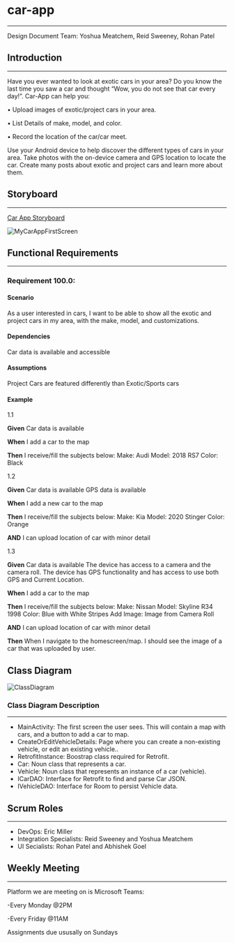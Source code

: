 # car-app
---
Design Document 
Team: Yoshua Meatchem, Reid Sweeney, Rohan Patel

## Introduction
---
Have you ever wanted to look at exotic cars in your area? Do you know the last time you saw a car and thought “Wow, you do not see that car every day!”. Car-App can help you:  

•    Upload images of exotic/project cars in your area.  

•    List Details of make, model, and color.  

•    Record the location of the car/car meet.     

Use your Android device to help discover the different types of cars in your area. Take photos with the on-device camera and GPS location to locate the car. Create many posts about exotic and project cars and learn more about them.

## Storyboard
---

[Car App Storyboard](https://projects.invisionapp.com/prototype/StoryBoardMap-ckkyozx9p00b5x201eu8yehhq/play/615dd6be)  


![MyCarAppFirstScreen](CarAppStoryboard.JPG)

## Functional Requirements
---

### Requirement 100.0: 
#### Scenario
As a user interested in cars, I want to be able to show all the exotic and project cars in my area, with the make, model, and customizations.

#### Dependencies
Car data is available and accessible

#### Assumptions
Project Cars are featured differently than Exotic/Sports cars

#### Example 

1.1

**Given** Car data is available

**When** I add a car to the map

**Then** I receive/fill the subjects below:
	Make: Audi
	Model: 2018 RS7
	Color: Black
  
1.2

**Given** Car data is available 
	        GPS data is available 
          
**When** I add a new car to the map

**Then** I receive/fill the subjects below:
	Make: Kia
	Model: 2020 Stinger
	Color: Orange
  
**AND** I can upload location of car with minor detail

1.3

**Given** Car data is available 
	        The device has access to a camera and the camera roll. 
	        The device has GPS functionality and has access to use both GPS and Current Location. 

**When** I add a car to the map

**Then** I receive/fill the subjects below:
	Make: Nissan
	Model: Skyline R34 1998
	Color: Blue with White Stripes
	Add Image: Image from Camera Roll

**AND** I can upload location of car with minor detail

**Then** When I navigate to the homescreen/map. I should see the image of a car that was uploaded by user. 

## Class Diagram
![ClassDiagram](images/UpdatedClassDiagram.png)

### Class Diagram Description
---
- MainActivity:  The first screen the user sees.  This will contain a map with cars, and a button to add a car to map.
- CreateOrEditVehicleDetails: Page where you can create a non-existing vehicle, or edit an existing vehicle..
- RetrofitInstance: Boostrap class required for Retrofit.
- Car: Noun class that represents a car.
- Vehicle: Noun class that represents an instance of a car (vehicle).
- ICarDAO: Interface for Retrofit to find and parse Car JSON.
- IVehicleDAO: Interface for Room to persist Vehicle data.


## Scrum Roles
---
- DevOps: Eric Miller
- Integration Specialists: Reid Sweeney and Yoshua Meatchem 
- UI Secialists: Rohan Patel and Abhishek Goel

## Weekly Meeting 
---
Platform we are meeting on is Microsoft Teams:  

-Every Monday @2PM  

-Every Friday @11AM

Assignments due ususally on Sundays
